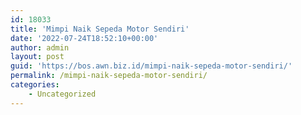 ```yaml
---
id: 18033
title: 'Mimpi Naik Sepeda Motor Sendiri'
date: '2022-07-24T18:52:10+00:00'
author: admin
layout: post
guid: 'https://bos.awn.biz.id/mimpi-naik-sepeda-motor-sendiri/'
permalink: /mimpi-naik-sepeda-motor-sendiri/
categories:
    - Uncategorized
---
```


